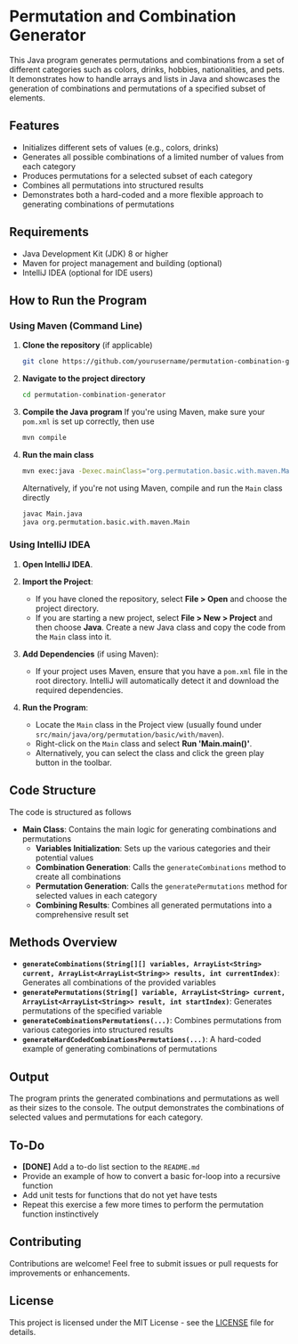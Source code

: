 # Permutation and Combination Generator

This Java program generates permutations and combinations from a set of different categories such as colors, drinks, hobbies, nationalities, and pets. It demonstrates how to handle arrays and lists in Java and showcases the generation of combinations and permutations of a specified subset of elements.

## Features

- Initializes different sets of values (e.g., colors, drinks)
- Generates all possible combinations of a limited number of values from each category
- Produces permutations for a selected subset of each category
- Combines all permutations into structured results
- Demonstrates both a hard-coded and a more flexible approach to generating combinations of permutations

## Requirements

- Java Development Kit (JDK) 8 or higher
- Maven for project management and building (optional)
- IntelliJ IDEA (optional for IDE users)

## How to Run the Program

### Using Maven (Command Line)

1. **Clone the repository** (if applicable)
   ```bash
   git clone https://github.com/yourusername/permutation-combination-generator.git
   ```

2. **Navigate to the project directory**
   ```bash
   cd permutation-combination-generator
   ```

3. **Compile the Java program**
   If you're using Maven, make sure your `pom.xml` is set up correctly, then use
   ```bash
   mvn compile
   ```

4. **Run the main class**
   ```bash
   mvn exec:java -Dexec.mainClass="org.permutation.basic.with.maven.Main"
   ```

   Alternatively, if you're not using Maven, compile and run the `Main` class directly
   ```bash
   javac Main.java
   java org.permutation.basic.with.maven.Main
   ```

### Using IntelliJ IDEA

1. **Open IntelliJ IDEA**.

2. **Import the Project**:
    - If you have cloned the repository, select **File > Open** and choose the project directory.
    - If you are starting a new project, select **File > New > Project** and then choose **Java**. Create a new Java class and copy the code from the `Main` class into it.

3. **Add Dependencies** (if using Maven):
    - If your project uses Maven, ensure that you have a `pom.xml` file in the root directory. IntelliJ will automatically detect it and download the required dependencies.

4. **Run the Program**:
    - Locate the `Main` class in the Project view (usually found under `src/main/java/org/permutation/basic/with/maven`).
    - Right-click on the `Main` class and select **Run 'Main.main()'**.
    - Alternatively, you can select the class and click the green play button in the toolbar.

## Code Structure

The code is structured as follows

- **Main Class**: Contains the main logic for generating combinations and permutations
    - **Variables Initialization**: Sets up the various categories and their potential values
    - **Combination Generation**: Calls the `generateCombinations` method to create all combinations
    - **Permutation Generation**: Calls the `generatePermutations` method for selected values in each category
    - **Combining Results**: Combines all generated permutations into a comprehensive result set

## Methods Overview

- **`generateCombinations(String[][] variables, ArrayList<String> current, ArrayList<ArrayList<String>> results, int currentIndex)`**: Generates all combinations of the provided variables
- **`generatePermutations(String[] variable, ArrayList<String> current, ArrayList<ArrayList<String>> result, int startIndex)`**: Generates permutations of the specified variable
- **`generateCombinationsPermutations(...)`**: Combines permutations from various categories into structured results
- **`generateHardCodedCombinationsPermutations(...)`**: A hard-coded example of generating combinations of permutations

## Output

The program prints the generated combinations and permutations as well as their sizes to the console. The output demonstrates the combinations of selected values and permutations for each category.

## To-Do

- **[DONE]** Add a to-do list section to the `README.md`
- Provide an example of how to convert a basic for-loop into a recursive function
- Add unit tests for functions that do not yet have tests
- Repeat this exercise a few more times to perform the permutation function instinctively

## Contributing

Contributions are welcome! Feel free to submit issues or pull requests for improvements or enhancements.

## License

This project is licensed under the MIT License - see the [LICENSE](LICENSE) file for details.
